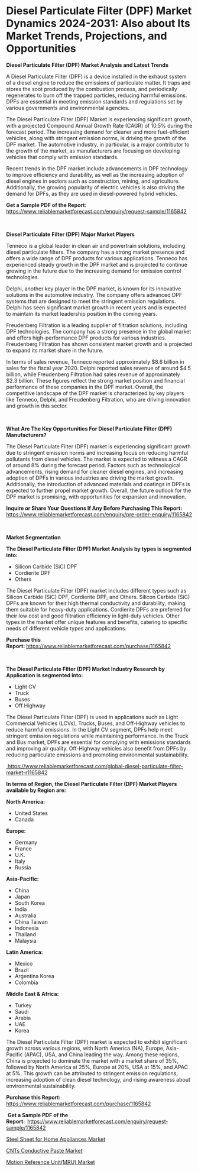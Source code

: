 <p><h1>Diesel Particulate Filter (DPF) Market Dynamics 2024-2031: Also about Its Market Trends, Projections, and Opportunities</h1></p><p><strong>Diesel Particulate Filter (DPF) Market Analysis and Latest Trends</strong></p>
<p><p>A Diesel Particulate Filter (DPF) is a device installed in the exhaust system of a diesel engine to reduce the emissions of particulate matter. It traps and stores the soot produced by the combustion process, and periodically regenerates to burn off the trapped particles, reducing harmful emissions. DPFs are essential in meeting emission standards and regulations set by various governments and environmental agencies.</p><p>The Diesel Particulate Filter (DPF) Market is experiencing significant growth, with a projected Compound Annual Growth Rate (CAGR) of 10.5% during the forecast period. The increasing demand for cleaner and more fuel-efficient vehicles, along with stringent emission norms, is driving the growth of the DPF market. The automotive industry, in particular, is a major contributor to the growth of the market, as manufacturers are focusing on developing vehicles that comply with emission standards.</p><p>Recent trends in the DPF market include advancements in DPF technology to improve efficiency and durability, as well as the increasing adoption of diesel engines in sectors such as construction, mining, and agriculture. Additionally, the growing popularity of electric vehicles is also driving the demand for DPFs, as they are used in diesel-powered hybrid vehicles.</p></p>
<p><strong>Get a Sample PDF of the Report:&nbsp;</strong> <a href="https://www.reliablemarketforecast.com/enquiry/request-sample/1165842">https://www.reliablemarketforecast.com/enquiry/request-sample/1165842</a></p>
<p>&nbsp;</p>
<p><strong>Diesel Particulate Filter (DPF) Major Market Players</strong></p>
<p><p>Tenneco is a global leader in clean air and powertrain solutions, including diesel particulate filters. The company has a strong market presence and offers a wide range of DPF products for various applications. Tenneco has experienced steady growth in the DPF market and is projected to continue growing in the future due to the increasing demand for emission control technologies.</p><p>Delphi, another key player in the DPF market, is known for its innovative solutions in the automotive industry. The company offers advanced DPF systems that are designed to meet the stringent emission regulations. Delphi has seen significant market growth in recent years and is expected to maintain its market leadership position in the coming years.</p><p>Freudenberg Filtration is a leading supplier of filtration solutions, including DPF technologies. The company has a strong presence in the global market and offers high-performance DPF products for various industries. Freudenberg Filtration has shown consistent market growth and is projected to expand its market share in the future.</p><p>In terms of sales revenue, Tenneco reported approximately $8.6 billion in sales for the fiscal year 2020. Delphi reported sales revenue of around $4.5 billion, while Freudenberg Filtration had sales revenue of approximately $2.3 billion. These figures reflect the strong market position and financial performance of these companies in the DPF market. Overall, the competitive landscape of the DPF market is characterized by key players like Tenneco, Delphi, and Freudenberg Filtration, who are driving innovation and growth in this sector.</p></p>
<p>&nbsp;</p>
<p><strong>What Are The Key Opportunities For Diesel Particulate Filter (DPF) Manufacturers?</strong></p>
<p><p>The Diesel Particulate Filter (DPF) market is experiencing significant growth due to stringent emission norms and increasing focus on reducing harmful pollutants from diesel vehicles. The market is expected to witness a CAGR of around 8% during the forecast period. Factors such as technological advancements, rising demand for cleaner diesel engines, and increasing adoption of DPFs in various industries are driving the market growth. Additionally, the introduction of advanced materials and coatings in DPFs is expected to further propel market growth. Overall, the future outlook for the DPF market is promising, with opportunities for expansion and innovation.</p></p>
<p><strong>Inquire or Share Your Questions If Any Before Purchasing This Report:</strong> <a href="https://www.reliablemarketforecast.com/enquiry/pre-order-enquiry/1165842">https://www.reliablemarketforecast.com/enquiry/pre-order-enquiry/1165842</a></p>
<p>&nbsp;</p>
<p><strong>Market Segmentation</strong></p>
<p><strong>The Diesel Particulate Filter (DPF) Market Analysis by types is segmented into:</strong></p>
<p><ul><li>Silicon Carbide (SiC) DPF</li><li>Cordierite DPF</li><li>Others</li></ul></p>
<p><p>The Diesel Particulate Filter (DPF) market includes different types such as Silicon Carbide (SiC) DPF, Cordierite DPF, and Others. Silicon Carbide (SiC) DPFs are known for their high thermal conductivity and durability, making them suitable for heavy-duty applications. Cordierite DPFs are preferred for their low cost and good filtration efficiency in light-duty vehicles. Other types in the market offer unique features and benefits, catering to specific needs of different vehicle types and applications.</p></p>
<p><strong>Purchase this Report:&nbsp;</strong><a href="https://www.reliablemarketforecast.com/purchase/1165842">https://www.reliablemarketforecast.com/purchase/1165842</a></p>
<p>&nbsp;</p>
<p><strong>The Diesel Particulate Filter (DPF) Market Industry Research by Application is segmented into:</strong></p>
<p><ul><li>Light CV</li><li>Truck</li><li>Buses</li><li>Off Highway</li></ul></p>
<p><p>The Diesel Particulate Filter (DPF) is used in applications such as Light Commercial Vehicles (LCVs), Trucks, Buses, and Off-Highway vehicles to reduce harmful emissions. In the Light CV segment, DPFs help meet stringent emission regulations while maintaining performance. In the Truck and Bus market, DPFs are essential for complying with emissions standards and improving air quality. Off-Highway vehicles also benefit from DPFs by reducing particulate emissions and promoting environmental sustainability.</p></p>
<p><a href="https://www.reliablemarketforecast.com/global-diesel-particulate-filter-market-r1165842">&nbsp;https://www.reliablemarketforecast.com/global-diesel-particulate-filter-market-r1165842</a></p>
<p><strong>In terms of Region, the Diesel Particulate Filter (DPF) Market Players available by Region are:</strong></p>
<p>
    <p> <strong> North America: </strong>
        <ul>
            <li>United States</li>
            <li>Canada</li>
        </ul>
        </p> 
    <p> <strong> Europe: </strong>
        <ul>
            <li>Germany</li>
            <li>France</li>
            <li>U.K.</li>
            <li>Italy</li>
            <li>Russia</li>
        </ul>
        </p> 
    <p> <strong> Asia-Pacific: </strong>
        <ul>
            <li>China</li>
            <li>Japan</li>
            <li>South Korea</li>
            <li>India</li>
            <li>Australia</li>
            <li>China Taiwan</li>
            <li>Indonesia</li>
            <li>Thailand</li>
            <li>Malaysia</li>
        </ul>
        </p> 
    <p> <strong> Latin America: </strong>
        <ul>
            <li>Mexico</li>
            <li>Brazil</li>
            <li>Argentina Korea</li>
            <li>Colombia</li>
        </ul>
        </p> 
    <p> <strong> Middle East & Africa: </strong>
        <ul>
            <li>Turkey</li>
            <li>Saudi</li>
            <li>Arabia</li>
            <li>UAE</li>
            <li>Korea</li>
        </ul>
    </p>
    </p>
<p><p>The Diesel Particulate Filter (DPF) market is expected to exhibit significant growth across various regions, with North America (NA), Europe, Asia-Pacific (APAC), USA, and China leading the way. Among these regions, China is projected to dominate the market with a market share of 35%, followed by North America at 25%, Europe at 20%, USA at 15%, and APAC at 5%. This growth can be attributed to stringent emission regulations, increasing adoption of clean diesel technology, and rising awareness about environmental sustainability.</p></p>
<p><strong>Purchase this Report: </strong><a href="https://www.reliablemarketforecast.com/purchase/1165842">https://www.reliablemarketforecast.com/purchase/1165842</a></p>
<p>&nbsp;<strong>Get a Sample PDF of the Report:&nbsp;&nbsp;</strong><a href="https://www.reliablemarketforecast.com/enquiry/request-sample/1165842">https://www.reliablemarketforecast.com/enquiry/request-sample/1165842</a></p>
<p><strong></strong></p>
<p><p><a href="https://medium.com/@bradleyills65767/emerging-trends-in-steel-sheet-for-home-appliances-market-global-outlook-and-future-prospects-from-987a2e9ce43e">Steel Sheet for Home Appliances Market</a></p><p><a href="https://github.com/ajiariaa/Market-Research-Report-List-1/blob/main/cnts-conductive-paste-market.md">CNTs Conductive Paste Market</a></p><p><a href="https://medium.com/@alyciaebert/motion-reference-unit-mru-market-size-by-type-single-axis-dual-axis-by-product-marine-18c8f06560c5">Motion Reference Unit(MRU) Market</a></p></p>
